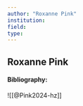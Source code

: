 ```yaml
---
author: "Roxanne Pink"
institution:
field:
type:
---
```


## Roxanne Pink
#### Bibliography:

![[@Pink2024-hz]]
